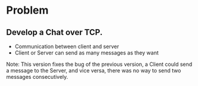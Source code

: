 # Problem
## Develop a Chat over TCP.
- Communication between client and server
- Client or Server can send as many messages as they want

Note: This version fixes the bug of the previous version, a Client could send a message to the Server, and vice versa, there was no way to send two messages consecutively.
